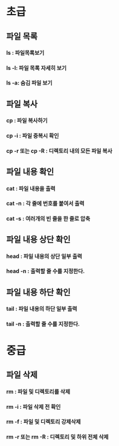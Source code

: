 # 초급

## 파일 목록

#### ls : 파일목록보기

#### ls -l: 파일 목록 자세히 보기

#### ls -a: 숨김 파일 보기

## 파일 복사

#### cp : 파일 복사하기

#### cp -i : 파일 중복시 확인

#### cp -r 또는 cp -R : 디렉토리 내의 모든 파일 복사

## 파일 내용 확인

#### cat : 파일 내용을 출력

#### cat -n : 각 줄에 번호를 붙여서 출력

#### cat -s : 여러개의 빈 줄을 한 줄로 압축

## 파일 내용 상단 확인

#### head : 파일 내용의 상단 일부 출력

#### head -n : 출력할 줄 수를 지정한다.

## 파일 내용 하단 확인

#### tail : 파일 내용의 하단 일부 출력

#### tail -n : 출력할 줄 수를 지정한다.

# 중급

## 파일 삭제

#### rm : 파일 및 디렉토리를 삭제

#### rm -i : 파일 삭제 전 확인

#### rm -f : 파일 및 디렉토리 강제삭제

#### rm -r 또는 rm -R : 디렉토리 및 하위 전체 삭제
